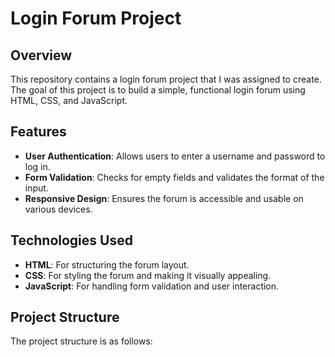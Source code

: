 # Login Forum Project

## Overview

This repository contains a login forum project that I was assigned to create. The goal of this project is to build a simple, functional login forum using HTML, CSS, and JavaScript.

## Features

- **User Authentication**: Allows users to enter a username and password to log in.
- **Form Validation**: Checks for empty fields and validates the format of the input.
- **Responsive Design**: Ensures the forum is accessible and usable on various devices.

## Technologies Used

- **HTML**: For structuring the forum layout.
- **CSS**: For styling the forum and making it visually appealing.
- **JavaScript**: For handling form validation and user interaction.

## Project Structure

The project structure is as follows:

